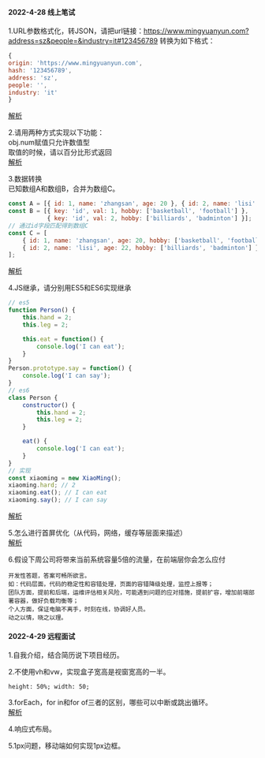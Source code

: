 #### 2022-4-28 线上笔试
1.URL参数格式化，转JSON，请把url链接：https://www.mingyuanyun.com?address=sz&people=&industry=it#123456789  转换为如下格式：
``` javascript
{
origin: 'https://www.mingyuanyun.com',
hash: '123456789',
address: 'sz',
people: '',
industry: 'it'
}

```
[解析](https://github.com/Vitaminaq/interview-collection/issues/1)  

2.请用两种方式实现以下功能：  
obj.num赋值只允许数值型  
取值的时候，请以百分比形式返回  
[解析](https://github.com/Vitaminaq/interview-collection/issues/2)  
  
3.数据转换  
已知数组A和数组B，合并为数组C。
```javascript
const A = [{ id: 1, name: 'zhangsan', age: 20 }, { id: 2, name: 'lisi', age: 22 }];
const B = [{ key: 'id', val: 1, hobby: ['basketball', 'football'] },
           { key: 'id', val: 2, hobby: ['billiards', 'badminton'] }];
// 通过id字段匹配得到数组C
const C = [
    { id: 1, name: 'zhangsan', age: 20, hobby: ['basketball', 'football'] },
    { id: 2, name: 'lisi', age: 22, hobby: ['billiards', 'badminton'] }
];
```
[解析](https://github.com/Vitaminaq/interview-collection/issues/3)  

4.JS继承，请分别用ES5和ES6实现继承
```javascript
// es5
function Person() {
    this.hand = 2;
    this.leg = 2;

    this.eat = function() {
        console.log('I can eat');
    }
}
Person.prototype.say = function() {
    console.log('I can say');
}
// es6
class Person {
    constructor() {
        this.hand = 2;
        this.leg = 2;
    }

    eat() {
        console.log('I can eat');
    }
}
// 实现
const xiaoming = new XiaoMing();
xiaoming.hard; // 2
xiaoming.eat(); // I can eat
xiaoming.say(); // I can say
```
[解析](https://github.com/Vitaminaq/interview-collection/issues/4)  

5.怎么进行首屏优化（从代码，网络，缓存等层面来描述）  
[解析](https://github.com/Vitaminaq/interview-collection/issues/5) 

6.假设下周公司将带来当前系统容量5倍的流量，在前端层你会怎么应付  
```
开发性答题，答案可畅所欲言。
如：代码层面，代码的稳定性和容错处理，页面的容错降级处理，监控上报等；
团队方面，提前和后端，运维评估相关风险，可能遇到问题的应对措施，提前扩容，增加前端部署容器，做好负载均衡等；
个人方面，保证电脑不离手，时刻在线，协调好人员。
动之以情，晓之以理。
```

#### 2022-4-29 远程面试
1.自我介绍，结合简历说下项目经历。  
  
2.不使用vh和vw，实现盒子宽高是视窗宽高的一半。  
```
height: 50%; width: 50;
```
  
3.forEach，for in和for of三者的区别，哪些可以中断或跳出循环。  
[解析](https://github.com/Vitaminaq/interview-collection/issues/8)

4.响应式布局。  
  
5.1px问题，移动端如何实现1px边框。
